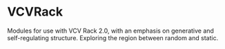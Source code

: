 # VCVRack
Modules for use with VCV Rack 2.0, with an emphasis on generative and self-regulating structure. Exploring the region between
random and static.
